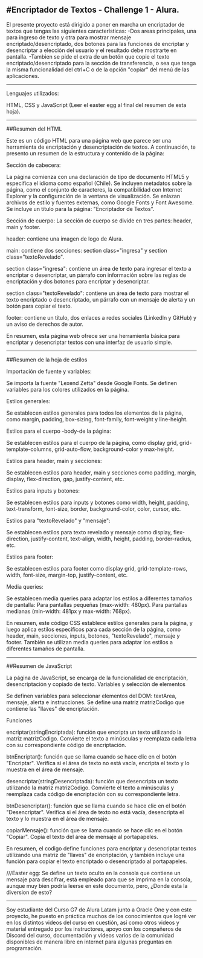 #Encriptador de Textos - Challenge 1 - Alura. 
------------------------------------------------------------------------

El presente proyecto está dirigido a poner en marcha un encriptador de textos que tengas las siguientes características:
  -Dos areas principales, una para ingreso de texto y otra para mostrar mensaje encriptado/desencriptado, dos botones para las funciones de encriptar y desencriptar a elección del usuario y el resultado debe mostrarte en pantalla.
  -Tambien se pide el extra de un botón que copie el texto encriptado/desencriptado para la sección de transferencia, o sea que tenga la misma funcionalidad del ctrl+C o de la opción "copiar" del menú de las aplicaciones.

------------------------------------------------------------------------
Lenguajes utilizados: 

HTML, CSS y JavaScript (Leer el easter egg al final del resumen de esta hoja). 

-----------------------------------------------------------------------
##Resumen del HTML

Este es un código HTML para una página web que parece ser una herramienta de encriptación y desencriptación de textos. A continuación, te presento un resumen de la estructura y contenido de la página:

Sección de cabecera:

La página comienza con una declaración de tipo de documento HTML5 y especifica el idioma como español (Chile).
Se incluyen metadatos sobre la página, como el conjunto de caracteres, la compatibilidad con Internet Explorer y la configuración de la ventana de visualización.
Se enlazan archivos de estilo y fuentes externas, como Google Fonts y Font Awesome.
Se incluye un título para la página: "Encriptador de Textos".

Sección de cuerpo:
La sección de cuerpo se divide en tres partes: header, main y footer.

header: contiene una imagen de logo de Alura.

main: contiene dos secciones: section class="ingresa" y section class="textoRevelado".

section class="ingresa": contiene un área de texto para ingresar el texto a encriptar o desencriptar, un párrafo con información sobre las reglas de encriptación y dos botones para encriptar y desencriptar.

section class="textoRevelado": contiene un área de texto para mostrar el texto encriptado o desencriptado, un párrafo con un mensaje de alerta y un botón para copiar el texto.

footer: contiene un título, dos enlaces a redes sociales (LinkedIn y GitHub) y un aviso de derechos de autor.


En resumen, esta página web ofrece ser una herramienta básica para encriptar y desencriptar textos con una interfaz de usuario simple.

-----------------------------------------------------------------------------------------
##Resumen de la hoja de estilos 

Importación de fuente y variables:

Se importa la fuente "Lexend Zetta" desde Google Fonts.
Se definen variables para los colores utilizados en la página.

Estilos generales:

Se establecen estilos generales para todos los elementos de la página, como margin, padding, box-sizing, font-family, font-weight y line-height.

Estilos para el cuerpo -body-de la página:

Se establecen estilos para el cuerpo de la página, como display grid, grid-template-columns, grid-auto-flow, background-color y max-height.

Estilos para header, main y secciones:

Se establecen estilos para header, main y secciones como padding, margin, display, flex-direction, gap, justify-content, etc.

Estilos para inputs y botones:

Se establecen estilos para inputs y botones como width, height, padding, text-transform, font-size, border, background-color, color, cursor, etc.

Estilos para "textoRevelado" y "mensaje":

Se establecen estilos para texto revelado y mensaje como display, flex-direction, justify-content, text-align, width, height, padding, border-radius, etc.

Estilos para footer:

Se establecen estilos para footer como display grid, grid-template-rows, width, font-size, margin-top, justify-content, etc.

Media queries:

Se establecen media queries para adaptar los estilos a diferentes tamaños de pantalla:
Para pantallas pequeñas (max-width: 480px).
Para pantallas medianas (min-width: 481px y max-width: 768px).

En resumen, este código CSS establece estilos generales para la página, y luego aplica estilos específicos para cada sección de la página, como header, main, secciones, inputs, botones, "textoRevelado", mensaje y footer. También se utilizan media queries para adaptar los estilos a diferentes tamaños de pantalla.

-----------------------------------------
##Resumen de JavaScript

La página de JavaScript, se encarga de la funcionalidad de encriptación, desencriptación y copiado de texto.
Variables y selección de elementos

Se definen variables para seleccionar elementos del DOM: textArea, mensaje, alerta e instrucciones.
Se define una matriz matrizCodigo que contiene las "llaves" de encriptación.

Funciones

encriptar(stringEncriptada): función que encripta un texto utilizando la matriz matrizCodigo. Convierte el texto a minúsculas y reemplaza cada letra con su correspondiente código de encriptación.

btnEncriptar(): función que se llama cuando se hace clic en el botón "Encriptar". Verifica si el área de texto no está vacía, encripta el texto y lo muestra en el área de mensaje.

desencriptar(stringDesencriptada): función que desencripta un texto utilizando la matriz matrizCodigo. Convierte el texto a minúsculas y reemplaza cada código de encriptación con su correspondiente letra.

btnDesencriptar(): función que se llama cuando se hace clic en el botón "Desencriptar". Verifica si el área de texto no está vacía, desencripta el texto y lo muestra en el área de mensaje.

copiarMensaje(): función que se llama cuando se hace clic en el botón "Copiar". Copia el texto del área de mensaje al portapapeles.

En resumen, el codigo define funciones para encriptar y desencriptar textos utilizando una matriz de "llaves" de encriptación, y también incluye una función para copiar el texto encriptado o desencriptado al portapapeles. 

///Easter egg:
Se define un texto oculto en la consola que contiene un mensaje para descifrar, está empleado para que se imprima en la consola, aunque muy bien podría leerse en este documento, pero, ¿Donde esta la diversion de esto? 

-----------------------------------------------------

Soy estudiante del Curso G7 de Alura Latam junto a Oracle One y con este proyecto, he puesto en práctica muchos de los conocimientos que logré ver en los distintos videos del curso en cuestión, así como otros videos y material entregado por los instructores, apoyo con los compañeros de Discord del curso, documentación y videos varios de la comunidad disponibles de manera libre en internet para algunas preguntas en programación. 





